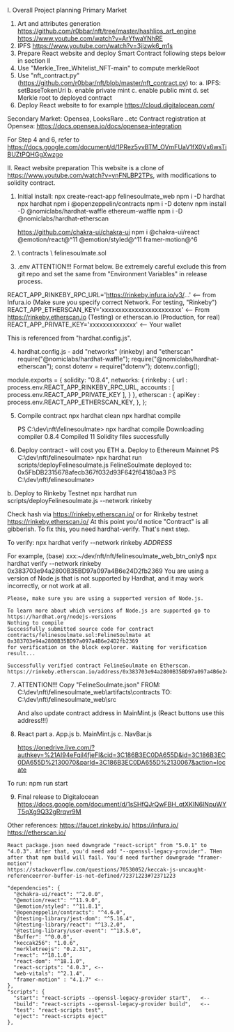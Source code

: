 I. Overall Project planning
Primary Market
  1. Art and attributes generation
    https://github.com/r0bbar/nft/tree/master/hashlips_art_engine
    https://www.youtube.com/watch?v=ArYfwaYNhRE 
  2. IPFS https://www.youtube.com/watch?v=3jizwk6_m1s
  3. Prepare React website and deploy Smart Contract following steps below in section II
  4. Use "Merkle_Tree_Whitelist_NFT-main" to compute merkleRoot
  5. Use "nft_contract.py" (https://github.com/r0bbar/nft/blob/master/nft_contract.py) to:
    a. IPFS: setBaseTokenUri
    b. enable private mint
    c. enable public mint
    d. set Merkle root to deployed contract
  6. Deploy React website to for example https://cloud.digitalocean.com/

Secondary Market: Opensea, LooksRare ..etc
  Contract registration at Opensea: https://docs.opensea.io/docs/opensea-integration 

For Step 4 and 6, refer to https://docs.google.com/document/d/1PRez5yvBTM_OVmFUaV1fX0Vx6wsTiBUZtPQHGgXwzgo

II. React website preparation
This website is a clone of https://www.youtube.com/watch?v=ynFNLBP2TPs, with modifications to solidity contract.
1. Initial install:
    npx create-react-app felinesoulmate_web
    npm i -D hardhat
    npx hardhat
    npm i @openzeppelin/contracts
    npm i -D dotenv
    npm install -D @nomiclabs/hardhat-waffle ethereum-waffle 
    npm i -D @nomiclabs/hardhat-etherscan
    
    https://github.com/chakra-ui/chakra-ui
    npm i @chakra-ui/react @emotion/react@^11 @emotion/styled@^11 framer-motion@^6

2. \ contracts \ felinesoulmate.sol

3. .env 
ATTENTION!!! Format below. Be extremely careful exclude this from git repo and set the same from "Environment Variables" in release process.

REACT_APP_RINKEBY_RPC_URL='https://rinkeby.infura.io/v3/...' <-- from Infura.io (Make sure you specify correct Network. For testing, "Rinkeby")
REACT_APP_ETHERSCAN_KEY='xxxxxxxxxxxxxxxxxxxxxxxx'  <-- From https://rinkeby.etherscan.io (Testing) or etherscan.io (Production, for real)
REACT_APP_PRIVATE_KEY='xxxxxxxxxxxxxx' <-- Your wallet

This is referenced from "hardhat.config.js".

4. hardhat.config.js - add "networks" (rinkeby) and "etherscan"
require("@nomiclabs/hardhat-waffle");
require("@nomiclabs/hardhat-etherscan");
const dotenv = require("dotenv");
dotenv.config();

module.exports = {
  solidity: "0.8.4",
  networks: {
    rinkeby : {
      url : process.env.REACT_APP_RINKEBY_RPC_URL,
      accounts : [ process.env.REACT_APP_PRIVATE_KEY ],
    }
  },
  etherscan : {
    apiKey : process.env.REACT_APP_ETHERSCAN_KEY,
  },
};

5. Compile contract
    npx hardhat clean
    npx hardhat compile

    PS C:\dev\nft\felinesoulmate> npx hardhat compile
    Downloading compiler 0.8.4
    Compiled 11 Solidity files successfully

6. Deploy contract - will cost you ETH
a. Deploy to Ethereum Mainnet
PS C:\dev\nft\felinesoulmate> npx hardhat run scripts/deployFelinesoulmate.js
FelineSoulmate deployed to: 0x5FbDB2315678afecb367f032d93F642f64180aa3
PS C:\dev\nft\felinesoulmate>

b. Deploy to Rinkeby Testnet
  npx hardhat run scripts/deployFelinesoulmate.js --network rinkeby

Check hash via https://rinkeby.etherscan.io/ or for Rinkeby testnet https://rinkeby.etherscan.io/
At this point you'd notice "Contract" is all gibberish. To fix this, you need hardhat-verify. That's next step.

To verify:
    npx hardhat verify --network rinkeby $ADDRESS$
  
For example,
    (base) xxx:~/dev/nft/nft/felinesoulmate_web_btn_only$ npx hardhat verify --network rinkeby 0x383703e94a2800B35BD97a097a4B6e24D2fb2369
    You are using a version of Node.js that is not supported by Hardhat, and it may work incorrectly, or not work at all.

    Please, make sure you are using a supported version of Node.js.

    To learn more about which versions of Node.js are supported go to https://hardhat.org/nodejs-versions
    Nothing to compile
    Successfully submitted source code for contract
    contracts/felinesoulmate.sol:FelineSoulmate at 0x383703e94a2800B35BD97a097a4B6e24D2fb2369
    for verification on the block explorer. Waiting for verification result...

    Successfully verified contract FelineSoulmate on Etherscan.
    https://rinkeby.etherscan.io/address/0x383703e94a2800B35BD97a097a4B6e24D2fb2369#code

7. ATTENTION!!! Copy "FelineSoulmate.json"
    FROM: C:\dev\nft\felinesoulmate_web\artifacts\contracts
    TO: C:\dev\nft\felinesoulmate_web\src

    And also update contract address in MainMint.js
    (React buttons use this address!!!)

8. React part
    a. App.js
    b. MainMint.js
    c. NavBar.js

    https://onedrive.live.com/?authkey=%21AI94eFqjl4fjeFI&cid=3C186B3EC0DA655D&id=3C186B3EC0DA655D%2130070&parId=3C186B3EC0DA655D%2130067&action=locate 

  To run:
    npm run start

9. Final release to Digitalocean
  https://docs.google.com/document/d/1sSHfQJrQwFBH_qtXKlN6INpuWYT5qXg9Q32gRrqvr9M

Other references:
    https://faucet.rinkeby.io/
    https://infura.io/
    https://etherscan.io/

    React package.json need downgrade "react-script" from "5.0.1" to "4.0.3". After that, you'd need add "--openssl-legacy-provider". THen after that npm build will fail. You'd need further downgrade "framer-motion"!
    https://stackoverflow.com/questions/70530052/keccak-js-uncaught-referenceerror-buffer-is-not-defined/72371223#72371223

    "dependencies": {
      "@chakra-ui/react": "^2.0.0",
      "@emotion/react": "^11.9.0",
      "@emotion/styled": "^11.8.1",
      "@openzeppelin/contracts": "^4.6.0",
      "@testing-library/jest-dom": "^5.16.4",
      "@testing-library/react": "^13.2.0",
      "@testing-library/user-event": "^13.5.0",
      "Buffer": "^0.0.0",
      "keccak256": "1.0.6",
      "merkletreejs": "0.2.31",
      "react": "^18.1.0",
      "react-dom": "^18.1.0",
      "react-scripts": "4.0.3", <-- 
      "web-vitals": "^2.1.4",
      "framer-motion" : "4.1.7" <-- 
    },
    "scripts": {
      "start": "react-scripts --openssl-legacy-provider start",   <-- 
      "build": "react-scripts --openssl-legacy-provider build",   <-- 
      "test": "react-scripts test",
      "eject": "react-scripts eject"
    },


